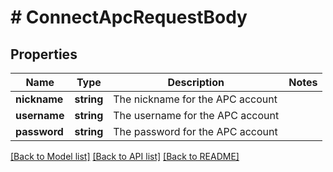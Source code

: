 # # ConnectApcRequestBody

## Properties

Name | Type | Description | Notes
------------ | ------------- | ------------- | -------------
**nickname** | **string** | The nickname for the APC account | 
**username** | **string** | The username for the APC account | 
**password** | **string** | The password for the APC account | 

[[Back to Model list]](../../README.md#documentation-for-models) [[Back to API list]](../../README.md#documentation-for-api-endpoints) [[Back to README]](../../README.md)


